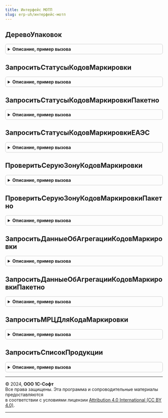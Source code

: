 ```yaml
---
title: Интерфейс МОТП
slug: erp-uh/интерфейс-мотп
---
```



## ДеревоУпаковок
<details style="margin: 1em 0; padding: 0.5em; border: 1px solid #ccc; border-radius: 6px;">

<summary style="font-weight: bold; cursor: pointer;">Описание, пример вызова</summary>

```bsl

// Построить дерево упаковок на основании данных о кодах маркировки.
//
// Параметры:
// 	Значение - Массив, Строка - Коды маркировки для которых необходимо построить дерево упаковок
// 	Детализация - ПеречислениеСсылка.ДетализацияСтруктурыХраненияИС, Неопределено - Детализация хранения табачной продукции
// 	ПараметрыСканирования - См. ШтрихкодированиеОбщегоНазначенияИС.ПараметрыСканирования
// Возвращаемое значение:
// 	Структура - Описание:
//	 * ТребуетсяОбновлениеКлючаСессии - Булево - Признак необходимости обновления ключа сессии.
//	 * ТекстОшибки                    - Строка - Текст ошибки.
//	 * ДеревоУпаковок                 - ДеревоЗначений, Неопределено - Дерево упаковок, построенное по переданным кодам маркировки.
//	 * GTIN - ТаблицаЗначений - Список GTIN в разрезе МРЦ:
//	  ** GTIN - Строка - GTIN.
//	  ** МРЦ - Число - МРЦ.
//
Функция ДеревоУпаковок(Значение, Детализация = Неопределено, ПараметрыСканирования = Неопределено) Экспорт
```

Пример вызова
```bsl
Результат = ИнтерфейсМОТП.ДеревоУпаковок(Значение, Детализация, ПараметрыСканирования);
```
</details>

## ЗапроситьСтатусыКодовМаркировки
<details style="margin: 1em 0; padding: 0.5em; border: 1px solid #ccc; border-radius: 6px;">

<summary style="font-weight: bold; cursor: pointer;">Описание, пример вызова</summary>

```bsl

// Запрос статусов кодов маркировки (включая владельца).
// В результате успешного выполнения запроса в ответе вернется список кодов маркировки,
// их статус и владелец на момент запроса. Статусы могут принимать следующие значение:
// 	EMITTED - Эмитирован,
// 	APPLIED - Нанесён,
// 	INTRODUCED - Введён в оборот,
// 	WRITTEN_OFF - Выведен из оборота, списан,
// 	WITHDRAWN - Выведен из оборота, продан,
// 	UNDEFINED - Неопределен.
//
// Параметры:
// 	ДанныеДляЗапроса          - Массив из Структура,СтрокаТаблицыЗначений,СтрокаДереваЗначений
// 	                            Структура,СтрокаТаблицыЗначений           - Данные для запроса статусов.
// 	СтатусыКодовМаркировкиКеш - Соответствие, Неопределено                - Кеш статусов кодов маркировки.
// 	Организация               - ОпределяемыйТип.Организация               - Организация.
// 	ЗапрашиватьСтатусыКодовЕАЭС - Булево                                  - флаг использования запроса для проверки в сервисе.
// Возвращаемое значение:
//	Структура - Описание:
//	* ТребуетсяОбновлениеКлючаСессии - Булево - Признак необходимости обновления ключа сессии.
//	* РезультатОтправкиЗапроса - (См. ОбщегоНазначенияИСМП.ОбработатьРезультатОтправкиHTTPЗапросаКакJSON).
//	* СтатусыКодовМаркировки - Соответствие - кодов маркировки и структур:
//		* Статус       - ПеречислениеСсылка.СтатусыКодовМаркировкиМОТП - Статус кода маркировки.
//		* ИННВладельца - Строка                                        - ИНН владельца кода маркировки.
// * ТекстОшибки - Строка - Текст сообщения об ошибке.
Функция ЗапроситьСтатусыКодовМаркировки(ДанныеДляЗапроса, Организация = Неопределено, ЗапрашиватьСтатусыКодовЕАЭС = Ложь) Экспорт
```

Пример вызова
```bsl
Результат = ИнтерфейсМОТП.ЗапроситьСтатусыКодовМаркировки(ДанныеДляЗапроса, Организация, ЗапрашиватьСтатусыКодовЕАЭС);
```
</details>

## ЗапроситьСтатусыКодовМаркировкиПакетно
<details style="margin: 1em 0; padding: 0.5em; border: 1px solid #ccc; border-radius: 6px;">

<summary style="font-weight: bold; cursor: pointer;">Описание, пример вызова</summary>

```bsl

// Выполнить запрос статусов для списка кодов маркировки.
// В результате успешного выполнения запроса в ответе вернется список кодов маркировки,
// их статус и владелец на момент запроса. Статусы могут принимать следующие значение:
// 	EMITTED - Эмитирован,
// 	APPLIED - Нанесён,
// 	INTRODUCED - Введён в оборот,
// 	WRITTEN_OFF - Выведен из оборота, списан,
// 	WITHDRAWN - Выведен из оборота, продан,
// 	UNDEFINED - Неопределен.
//
// Параметры:
// 	МассивИсходныхСтрок       - Массив из Структура,СтрокаТаблицыЗначений - Массив кодов маркировки.
//
// Возвращаемое значение:
//	Структура - Описание:
//	* ТребуетсяОбновлениеКлючаСессии - Булево - Признак необходимости обновления ключа сессии.
//	* РезультатОтправкиЗапроса - (См. ОбщегоНазначенияИСМП.ОбработатьРезультатОтправкиHTTPЗапросаКакJSON).
//	* СтатусыКодовМаркировки - Соответствие - кодов маркировки и структур:
//		* Статус       - ПеречислениеСсылка.СтатусыКодовМаркировкиМОТП - Статус кода маркировки.
//		* ИННВладельца - Строка                                        - ИНН владельца кода маркировки.
// * ТекстОшибки - Строка - Текст сообщения об ошибке.
Функция ЗапроситьСтатусыКодовМаркировкиПакетно(МассивИсходныхСтрок, ПараметрыЗапросаСтатусов) Экспорт
```

Пример вызова
```bsl
Результат = ИнтерфейсМОТП.ЗапроситьСтатусыКодовМаркировкиПакетно(МассивИсходныхСтрок, ПараметрыЗапросаСтатусов) 
```
</details>

## ЗапроситьСтатусыКодовМаркировкиЕАЭС
<details style="margin: 1em 0; padding: 0.5em; border: 1px solid #ccc; border-radius: 6px;">

<summary style="font-weight: bold; cursor: pointer;">Описание, пример вызова</summary>

```bsl

// Выполнить запрос статусов для кодов маркировки из ЕАЭС.
// В результате успешного выполнения запроса в ответе вернется список кодов маркировки,
// их статус и владелец на момент запроса. Статусы могут принимать следующие значение:
// 	cisStatusId:
// 	"00" - не определён;
// 	"1" - в обороте на территории государства-члена ЕАЭС;
// 	"2" - не в обороте на территории государства-члена ЕАЭС
//
// Параметры:
// 	МассивИсходныхСтрок       - Массив из Структура,СтрокаТаблицыЗначений - Массив кодов маркировки.
// 	СтатусыКодовМаркировкиКеш - Соответствие, Неопределено                - Кеш статусов кодов маркировки.
// 	Организация               - ОпределяемыйТип.Организация               - Организация.
// 	ПолеИсточник              - Строка - Поле источник данных.
// 	НастройкиРазбора - (см. РазборКодаМаркировкиИССлужебный.НастройкиРазбораКодаМаркировки).
// Возвращаемое значение:
//	Структура - Описание:
//	* ТребуетсяОбновлениеКлючаСессии - Булево - Признак необходимости обновления ключа сессии.
//	* РезультатОтправкиЗапроса - (См. ОбщегоНазначенияИСМП.ОбработатьРезультатОтправкиHTTPЗапросаКакJSON).
//	* СтатусыКодовМаркировки - Соответствие - кодов маркировки и структур.
// * ТекстОшибки - Строка - Текст сообщения об ошибке.
Функция ЗапроситьСтатусыКодовМаркировкиЕАЭС(СоответствиеИсходныхСтрок, СтатусыКодовМаркировкиКеш = Неопределено, Организация = Неопределено) Экспорт
```

Пример вызова
```bsl
Результат = ИнтерфейсМОТП.ЗапроситьСтатусыКодовМаркировкиЕАЭС(СоответствиеИсходныхСтрок, СтатусыКодовМаркировкиКеш, Организация);
```
</details>

## ПроверитьСеруюЗонуКодовМаркировки
<details style="margin: 1em 0; padding: 0.5em; border: 1px solid #ccc; border-radius: 6px;">

<summary style="font-weight: bold; cursor: pointer;">Описание, пример вызова</summary>

```bsl

// Проверяет коды пачек, блоков и логистических упаковок на принадлежность к серой зоне.
//
// Параметры:
// 	МассивИсходныхСтрок       - Массив из Структура, СтрокаТаблицыЗначений - Массив кодов маркировки.
// 	СтатусыКодовМаркировкиКеш - Соответствие, Неопределено                - Кеш статусов кодов маркировки.
// 	Организация               - ОпределяемыйТип.Организация               - Организация.
// Возвращаемое значение:
//	Структура - Описание:
//	* ТребуетсяОбновлениеКлючаСессии - Булево - Признак необходимости обновления ключа сессии.
//	* РезультатОтправкиЗапроса - (См. ОбщегоНазначенияИСМП.ОбработатьРезультатОтправкиHTTPЗапросаКакJSON).
//	* СостояниеСеройЗоны - Соответствие Из КлючИЗначение:
//		* Ключ - Структура - Исходная строка
//		* Значение - Структура - Состояние серой зоны.
// * ТекстОшибки - Строка - Текст сообщения об ошибке.
Функция ПроверитьСеруюЗонуКодовМаркировки(ДанныеДляЗапроса, Организация = Неопределено) Экспорт
```

Пример вызова
```bsl
Результат = ИнтерфейсМОТП.ПроверитьСеруюЗонуКодовМаркировки(ДанныеДляЗапроса, Организация);
```
</details>

## ПроверитьСеруюЗонуКодовМаркировкиПакетно
<details style="margin: 1em 0; padding: 0.5em; border: 1px solid #ccc; border-radius: 6px;">

<summary style="font-weight: bold; cursor: pointer;">Описание, пример вызова</summary>

```bsl

// Проверяет коды пачек, блоков и логистических упаковок на принадлежность к серой зоне.
//
// Параметры:
// 	МассивИсходныхСтрок       - Массив из Структура, СтрокаТаблицыЗначений - Массив кодов маркировки.
// 	СтатусыКодовМаркировкиКеш - Соответствие, Неопределено                - Кеш статусов кодов маркировки.
// 	Организация               - ОпределяемыйТип.Организация               - Организация.
// Возвращаемое значение:
//	Структура - Описание:
//	* ТребуетсяОбновлениеКлючаСессии - Булево - Признак необходимости обновления ключа сессии.
//	* РезультатОтправкиЗапроса - (См. ОбщегоНазначенияИСМП.ОбработатьРезультатОтправкиHTTPЗапросаКакJSON).
//	* СостояниеСеройЗоны - Соответствие Из КлючИЗначение:
//		* Ключ - Структура - Исходная строка
//		* Значение - Структура - Состояние серой зоны.
// * ТекстОшибки - Строка - Текст сообщения об ошибке.
Функция ПроверитьСеруюЗонуКодовМаркировкиПакетно(МассивИсходныхСтрок, СостояниеСеройЗоныКеш = Неопределено, Организация = Неопределено) Экспорт
```

Пример вызова
```bsl
Результат = ИнтерфейсМОТП.ПроверитьСеруюЗонуКодовМаркировкиПакетно(МассивИсходныхСтрок, СостояниеСеройЗоныКеш, Организация);
```
</details>

## ЗапроситьДанныеОбАгрегацииКодовМаркировки
<details style="margin: 1em 0; padding: 0.5em; border: 1px solid #ccc; border-radius: 6px;">

<summary style="font-weight: bold; cursor: pointer;">Описание, пример вызова</summary>

```bsl

// Выполнить запрос данных об агрегации кодов маркировки в ИС МОТП.
// В результате успешного выполнения запроса в ответе вернется информация о составе кода агрегата.
// В запросе следует указывать только один код маркировки.
//
// Параметры:
// 	СтрокаКодаМаркировки - Структура, СтрокаТаблицыЗначений - Строка кода маркировки.
// Возвращаемое значение:
//	 Структура - Вложенные коды упаковок:
//		* ТребуетсяОбновлениеКлючаСессии - Булево - Признак необходимости обновления ключа сессии.
//		* РезультатОтправкиЗапроса - (См. ОбщегоНазначенияИСМП.ОбработатьРезультатОтправкиHTTPЗапросаКакJSON).
//		* ТекстОшибки - Строка - Текст ошибки
//		* ДанныеОбАгрегации - Массив из Структура:
//			* КодМаркировки - Строка                                        - Код маркировки.
//			* Статус        - ПеречислениеСсылка.СтатусыКодовМаркировкиМОТП - Статус кода маркировки.
//			* ИНН           - Строка                                        - ИНН владельца кода маркировки.
Функция ЗапроситьДанныеОбАгрегацииКодовМаркировки(СтрокаКодаМаркировки, Организация = Неопределено) Экспорт
```

Пример вызова
```bsl
Результат = ИнтерфейсМОТП.ЗапроситьДанныеОбАгрегацииКодовМаркировки(СтрокаКодаМаркировки, Организация);
```
</details>

## ЗапроситьДанныеОбАгрегацииКодовМаркировкиПакетно
<details style="margin: 1em 0; padding: 0.5em; border: 1px solid #ccc; border-radius: 6px;">

<summary style="font-weight: bold; cursor: pointer;">Описание, пример вызова</summary>

```bsl

// Выполнить запрос данных об агрегации кодов маркировки в ИС МОТП.
// В результате успешного выполнения запроса в ответе вернется информация о составе кода агрегата.
// В запросе следует указывать только один код маркировки.
//
// Параметры:
// 	СтрокаКодаМаркировки - Структура - Строка кода маркировки.
// Возвращаемое значение:
//	 Структура - Вложенные коды упаковок:
//		* ТребуетсяОбновлениеКлючаСессии - Булево - Признак необходимости обновления ключа сессии.
//		* РезультатОтправкиЗапроса - (См. ОбщегоНазначенияИСМП.ОбработатьРезультатОтправкиHTTPЗапросаКакJSON).
//		* ТекстОшибки - Строка - Текст ошибки
//		* ДанныеОбАгрегации - Массив из Структура:
//			* КодМаркировки - Строка                                        - Код маркировки.
//			* Статус        - ПеречислениеСсылка.СтатусыКодовМаркировкиМОТП - Статус кода маркировки.
//			* ИНН           - Строка                                        - ИНН владельца кода маркировки.
Функция ЗапроситьДанныеОбАгрегацииКодовМаркировкиПакетно(ПакетКодовМаркировки, Организация = Неопределено) Экспорт
```

Пример вызова
```bsl
Результат = ИнтерфейсМОТП.ЗапроситьДанныеОбАгрегацииКодовМаркировкиПакетно(ПакетКодовМаркировки, Организация);
```
</details>

## ЗапроситьМРЦДляКодаМаркировки
<details style="margin: 1em 0; padding: 0.5em; border: 1px solid #ccc; border-radius: 6px;">

<summary style="font-weight: bold; cursor: pointer;">Описание, пример вызова</summary>

```bsl

// В результате успешного выполнения запроса в ответе вернется информация о максимальной
// розничной цене табачной продукции, если она установлена.
//
// Параметры:
// 	ДанныеДляЗапроса - Массив из Структура,СтрокаТаблицыЗначений,СтрокаДереваЗначений,
// 	Структура,СтрокаТаблицыЗначений,СтрокаДереваЗначений - Коллекция или элемент коллекции.
// Возвращаемое значение:
//	Структура - Описание:
//	* ТребуетсяОбновлениеКлючаСессии - Булево - Признак необходимости обновления ключа сессии.
//	* РезультатОтправкиЗапроса - (См. ОбщегоНазначенияИСМП.ОбработатьРезультатОтправкиHTTPЗапросаКакJSON).
//	* ДанныеПродукции - Соответствие - где:
//   * Ключ - Структура,СтрокаТаблицыЗначений,СтрокаДереваЗначений - Переданное значение в параметре ДанныеДляЗапроса,
//   * Значение - Структура - данные о статусе и МРЦ:
//		** Статус - ПеречислениеСсылка.СтатусыКодовМаркировкиМОТП - Статус кода.
//		** МРЦ  - Число  - МРЦ для кода маркировки. Если указано -1, то МРЦ не ограничено.
//		** Наименование - Строка - Наименование продукции.
// * ТекстОшибки - Строка - Текст сообщения об ошибке.
Функция ЗапроситьМРЦДляКодаМаркировки(ДанныеДляЗапроса) Экспорт
```

Пример вызова
```bsl
Результат = ИнтерфейсМОТП.ЗапроситьМРЦДляКодаМаркировки(ДанныеДляЗапроса) 
```
</details>

## ЗапроситьСписокПродукции
<details style="margin: 1em 0; padding: 0.5em; border: 1px solid #ccc; border-radius: 6px;">

<summary style="font-weight: bold; cursor: pointer;">Описание, пример вызова</summary>

```bsl

// Выполнить запрос списка продукции.
// В результате успешного выполнения запроса в ответе вернется список продукции,
// содержащие id - идентификатор продукта, gtin - международный товарный идентификатор и producerINN - ИНН производителя.
//
// Возвращаемое значение:
//	Структура - Структура со свойствами:
//	* ТребуетсяОбновлениеКлючаСессии - Булево          - Необходимость обновления ключа сессии.
//	* РезультатОтправкиЗапроса       - (См. ОбщегоНазначенияИСМП.ОбработатьРезультатОтправкиHTTPЗапросаКакJSON).
//	* ПродукцияОрганизации           - ТаблицаЗначений - Список продукции организации:
//		** GTIN                - Строка - GTIN товара.
//		** ИННПроизводителя    - Строка - ИНН производителя.
//		** ТипУпаковки         - Строка - Тип упаковки товара.
//		** КоличествоВложенных - Число  - Количество вложенных единиц.
//  * ТекстОшибки                    - Строка          - Текст сообщения об ошибке.
Функция ЗапроситьСписокПродукции(НомерСтраницы = 0) Экспорт
```

Пример вызова
```bsl
Результат = ИнтерфейсМОТП.ЗапроситьСписокПродукции(НомерСтраницы);
```
</details>

---

© 2024, **ООО 1С-Софт**  
Все права защищены. Эта программа и сопроводительные материалы предоставляются  
в соответствии с условиями лицензии [Attribution 4.0 International (CC BY 4.0)](https://creativecommons.org/licenses/by/4.0/legalcode).

---
